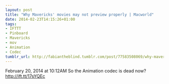 ```yaml
---
layout: post
title: "Why Mavericks' movies may not preview properly | Macworld"
date: 2014-02-23T14:15:26+01:00
tags:
- IFTTT
- Pinboard
- Mavericks
- mov
- Animation
- Codec
tumblr_url: http://fabiantheblind.tumblr.com/post/77583508069/why-mavericks-movies-may-not-preview-properly
---
```

February 20, 2014 at 10:12AM
So the Animation codec is dead now?http://ift.tt/17sYQEc
